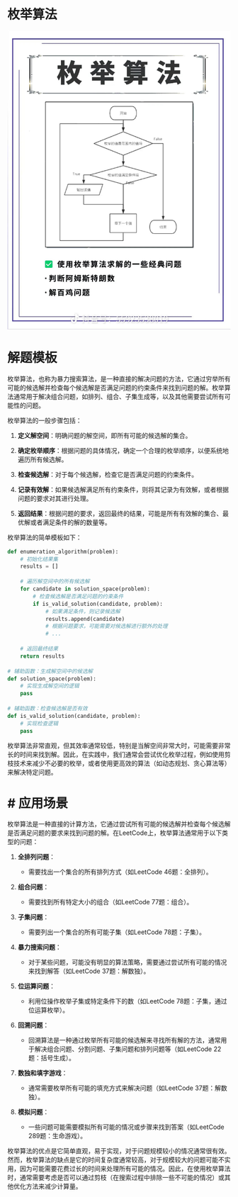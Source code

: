 # 枚举算法


![Pasted image 20240118210232.png](../attachments/Pasted%20image%2020240118210232.png)


# 解题模板

枚举算法，也称为暴力搜索算法，是一种直接的解决问题的方法，它通过穷举所有可能的候选解并检查每个候选解是否满足问题的约束条件来找到问题的解。枚举算法通常用于解决组合问题，如排列、组合、子集生成等，以及其他需要尝试所有可能性的问题。

枚举算法的一般步骤包括：

1. **定义解空间**：明确问题的解空间，即所有可能的候选解的集合。

2. **确定枚举顺序**：根据问题的具体情况，确定一个合理的枚举顺序，以便系统地遍历所有候选解。

3. **检查候选解**：对于每个候选解，检查它是否满足问题的约束条件。

4. **记录有效解**：如果候选解满足所有约束条件，则将其记录为有效解，或者根据问题的要求对其进行处理。

5. **返回结果**：根据问题的要求，返回最终的结果，可能是所有有效解的集合、最优解或者满足条件的解的数量等。

枚举算法的简单模板如下：

```python
def enumeration_algorithm(problem):
    # 初始化结果集
    results = []

    # 遍历解空间中的所有候选解
    for candidate in solution_space(problem):
        # 检查候选解是否满足问题的约束条件
        if is_valid_solution(candidate, problem):
            # 如果满足条件，则记录候选解
            results.append(candidate)
            # 根据问题要求，可能需要对候选解进行额外的处理
            # ...

    # 返回最终结果
    return results

# 辅助函数：生成解空间中的候选解
def solution_space(problem):
    # 实现生成解空间的逻辑
    pass

# 辅助函数：检查候选解是否有效
def is_valid_solution(candidate, problem):
    # 实现检查逻辑
    pass
```

枚举算法非常直观，但其效率通常较低，特别是当解空间非常大时，可能需要非常长的时间来找到解。因此，在实践中，我们通常会尝试优化枚举过程，例如使用剪枝技术来减少不必要的枚举，或者使用更高效的算法（如动态规划、贪心算法等）来解决特定问题。


# # 应用场景

枚举算法是一种直接的计算方法，它通过尝试所有可能的候选解并检查每个候选解是否满足问题的要求来找到问题的解。在LeetCode上，枚举算法通常用于以下类型的问题：

1. **全排列问题**：
   - 需要找出一个集合的所有排列方式（如LeetCode 46题：全排列）。

2. **组合问题**：
   - 需要找到所有特定大小的组合（如LeetCode 77题：组合）。

3. **子集问题**：
   - 需要列出一个集合的所有可能子集（如LeetCode 78题：子集）。

4. **暴力搜索问题**：
   - 对于某些问题，可能没有明显的算法策略，需要通过尝试所有可能的情况来找到解答（如LeetCode 37题：解数独）。

5. **位运算问题**：
   - 利用位操作枚举子集或特定条件下的数（如LeetCode 78题：子集，通过位运算枚举）。

6. **回溯问题**：
   - 回溯算法是一种通过枚举所有可能的候选解来寻找所有解的方法，通常用于解决组合问题、分割问题、子集问题和排列问题等（如LeetCode 22题：括号生成）。

7. **数独和填字游戏**：
   - 通常需要枚举所有可能的填充方式来解决问题（如LeetCode 37题：解数独）。

8. **模拟问题**：
   - 一些问题可能需要模拟所有可能的情况或步骤来找到答案（如LeetCode 289题：生命游戏）。

枚举算法的优点是它简单直观，易于实现，对于问题规模较小的情况通常很有效。然而，枚举算法的缺点是它的时间复杂度通常较高，对于规模较大的问题可能不实用，因为可能需要花费过长的时间来处理所有可能的情况。因此，在使用枚举算法时，通常需要考虑是否可以通过剪枝（在搜索过程中排除一些不可能的情况）或其他优化方法来减少计算量。
